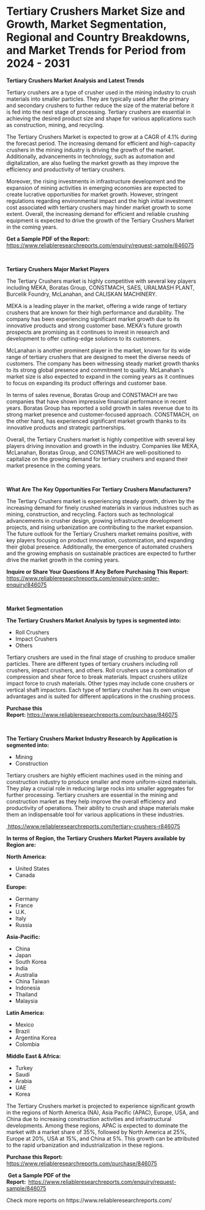 <p><h1>Tertiary Crushers Market Size and Growth, Market Segmentation, Regional and Country Breakdowns, and Market Trends for Period from 2024 -  2031</h1></p><p><strong>Tertiary Crushers Market Analysis and Latest Trends</strong></p>
<p><p>Tertiary crushers are a type of crusher used in the mining industry to crush materials into smaller particles. They are typically used after the primary and secondary crushers to further reduce the size of the material before it is fed into the next stage of processing. Tertiary crushers are essential in achieving the desired product size and shape for various applications such as construction, mining, and recycling.</p><p>The Tertiary Crushers Market is expected to grow at a CAGR of 4.1% during the forecast period. The increasing demand for efficient and high-capacity crushers in the mining industry is driving the growth of the market. Additionally, advancements in technology, such as automation and digitalization, are also fueling the market growth as they improve the efficiency and productivity of tertiary crushers.</p><p>Moreover, the rising investments in infrastructure development and the expansion of mining activities in emerging economies are expected to create lucrative opportunities for market growth. However, stringent regulations regarding environmental impact and the high initial investment cost associated with tertiary crushers may hinder market growth to some extent. Overall, the increasing demand for efficient and reliable crushing equipment is expected to drive the growth of the Tertiary Crushers Market in the coming years.</p></p>
<p><strong>Get a Sample PDF of the Report:&nbsp;</strong> <a href="https://www.reliableresearchreports.com/enquiry/request-sample/846075">https://www.reliableresearchreports.com/enquiry/request-sample/846075</a></p>
<p>&nbsp;</p>
<p><strong>Tertiary Crushers Major Market Players</strong></p>
<p><p>The Tertiary Crushers market is highly competitive with several key players including MEKA, Boratas Group, CONSTMACH, SAES, URALMASH PLANT, Burcelik Foundry, McLanahan, and CALISKAN MACHINERY.</p><p>MEKA is a leading player in the market, offering a wide range of tertiary crushers that are known for their high performance and durability. The company has been experiencing significant market growth due to its innovative products and strong customer base. MEKA's future growth prospects are promising as it continues to invest in research and development to offer cutting-edge solutions to its customers.</p><p>McLanahan is another prominent player in the market, known for its wide range of tertiary crushers that are designed to meet the diverse needs of customers. The company has been witnessing steady market growth thanks to its strong global presence and commitment to quality. McLanahan's market size is also expected to expand in the coming years as it continues to focus on expanding its product offerings and customer base.</p><p>In terms of sales revenue, Boratas Group and CONSTMACH are two companies that have shown impressive financial performance in recent years. Boratas Group has reported a solid growth in sales revenue due to its strong market presence and customer-focused approach. CONSTMACH, on the other hand, has experienced significant market growth thanks to its innovative products and strategic partnerships.</p><p>Overall, the Tertiary Crushers market is highly competitive with several key players driving innovation and growth in the industry. Companies like MEKA, McLanahan, Boratas Group, and CONSTMACH are well-positioned to capitalize on the growing demand for tertiary crushers and expand their market presence in the coming years.</p></p>
<p>&nbsp;</p>
<p><strong>What Are The Key Opportunities For Tertiary Crushers Manufacturers?</strong></p>
<p><p>The Tertiary Crushers market is experiencing steady growth, driven by the increasing demand for finely crushed materials in various industries such as mining, construction, and recycling. Factors such as technological advancements in crusher design, growing infrastructure development projects, and rising urbanization are contributing to the market expansion. The future outlook for the Tertiary Crushers market remains positive, with key players focusing on product innovation, customization, and expanding their global presence. Additionally, the emergence of automated crushers and the growing emphasis on sustainable practices are expected to further drive the market growth in the coming years.</p></p>
<p><strong>Inquire or Share Your Questions If Any Before Purchasing This Report:</strong> <a href="https://www.reliableresearchreports.com/enquiry/pre-order-enquiry/846075">https://www.reliableresearchreports.com/enquiry/pre-order-enquiry/846075</a></p>
<p>&nbsp;</p>
<p><strong>Market Segmentation</strong></p>
<p><strong>The Tertiary Crushers Market Analysis by types is segmented into:</strong></p>
<p><ul><li>Roll Crushers</li><li>Impact Crushers</li><li>Others</li></ul></p>
<p><p>Tertiary crushers are used in the final stage of crushing to produce smaller particles. There are different types of tertiary crushers including roll crushers, impact crushers, and others. Roll crushers use a combination of compression and shear force to break materials. Impact crushers utilize impact force to crush materials. Other types may include cone crushers or vertical shaft impactors. Each type of tertiary crusher has its own unique advantages and is suited for different applications in the crushing process.</p></p>
<p><strong>Purchase this Report:&nbsp;</strong><a href="https://www.reliableresearchreports.com/purchase/846075">https://www.reliableresearchreports.com/purchase/846075</a></p>
<p>&nbsp;</p>
<p><strong>The Tertiary Crushers Market Industry Research by Application is segmented into:</strong></p>
<p><ul><li>Mining</li><li>Construction</li></ul></p>
<p><p>Tertiary crushers are highly efficient machines used in the mining and construction industry to produce smaller and more uniform-sized materials. They play a crucial role in reducing large rocks into smaller aggregates for further processing. Tertiary crushers are essential in the mining and construction market as they help improve the overall efficiency and productivity of operations. Their ability to crush and shape materials make them an indispensable tool for various applications in these industries.</p></p>
<p><a href="https://www.reliableresearchreports.com/tertiary-crushers-r846075">&nbsp;https://www.reliableresearchreports.com/tertiary-crushers-r846075</a></p>
<p><strong>In terms of Region, the Tertiary Crushers Market Players available by Region are:</strong></p>
<p>
    <p> <strong> North America: </strong>
        <ul>
            <li>United States</li>
            <li>Canada</li>
        </ul>
        </p> 
    <p> <strong> Europe: </strong>
        <ul>
            <li>Germany</li>
            <li>France</li>
            <li>U.K.</li>
            <li>Italy</li>
            <li>Russia</li>
        </ul>
        </p> 
    <p> <strong> Asia-Pacific: </strong>
        <ul>
            <li>China</li>
            <li>Japan</li>
            <li>South Korea</li>
            <li>India</li>
            <li>Australia</li>
            <li>China Taiwan</li>
            <li>Indonesia</li>
            <li>Thailand</li>
            <li>Malaysia</li>
        </ul>
        </p> 
    <p> <strong> Latin America: </strong>
        <ul>
            <li>Mexico</li>
            <li>Brazil</li>
            <li>Argentina Korea</li>
            <li>Colombia</li>
        </ul>
        </p> 
    <p> <strong> Middle East & Africa: </strong>
        <ul>
            <li>Turkey</li>
            <li>Saudi</li>
            <li>Arabia</li>
            <li>UAE</li>
            <li>Korea</li>
        </ul>
    </p>
    </p>
<p><p>The Tertiary Crushers market is projected to experience significant growth in the regions of North America (NA), Asia Pacific (APAC), Europe, USA, and China due to increasing construction activities and infrastructural developments. Among these regions, APAC is expected to dominate the market with a market share of 35%, followed by North America at 25%, Europe at 20%, USA at 15%, and China at 5%. This growth can be attributed to the rapid urbanization and industrialization in these regions.</p></p>
<p><strong>Purchase this Report: </strong><a href="https://www.reliableresearchreports.com/purchase/846075">https://www.reliableresearchreports.com/purchase/846075</a></p>
<p>&nbsp;<strong>Get a Sample PDF of the Report:&nbsp;&nbsp;</strong><a href="https://www.reliableresearchreports.com/enquiry/request-sample/846075">https://www.reliableresearchreports.com/enquiry/request-sample/846075</a></p>
<p><strong></strong></p>
<p>Check more reports on https://www.reliableresearchreports.com/</p>